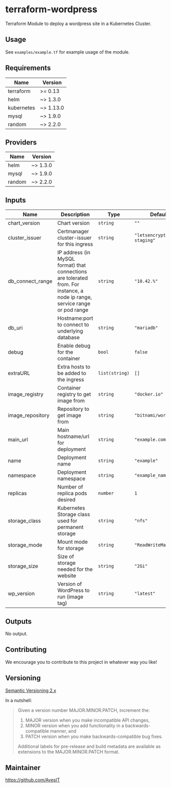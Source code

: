 # terraform-wordpress

Terraform Module to deploy a wordpress site in a Kubernetes Cluster.

## Usage

See `examples/example.tf` for example usage of the module.

<!-- BEGINNING OF PRE-COMMIT-TERRAFORM DOCS HOOK -->
## Requirements

| Name | Version |
|------|---------|
| terraform | >= 0.13 |
| helm | ~> 1.3.0 |
| kubernetes | ~> 1.13.0 |
| mysql | ~> 1.9.0 |
| random | ~> 2.2.0 |

## Providers

| Name | Version |
|------|---------|
| helm | ~> 1.3.0 |
| mysql | ~> 1.9.0 |
| random | ~> 2.2.0 |

## Inputs

| Name | Description | Type | Default | Required |
|------|-------------|------|---------|:--------:|
| chart\_version | Chart version | `string` | `""` | no |
| cluster\_issuer | Certmanager cluster-issuer for this ingress | `string` | `"letsencrypt-staging"` | no |
| db\_connect\_range | IP address (in MySQL format) that connections are tolerated from. For instance, a node ip range, service range or pod range | `string` | `"10.42.%"` | no |
| db\_uri | Hostname:port to connect to underlying database | `string` | `"mariadb"` | no |
| debug | Enable debug for the container | `bool` | `false` | no |
| extraURL | Extra hosts to be added to the ingress | `list(string)` | `[]` | no |
| image\_registry | Container registry to get image from | `string` | `"docker.io"` | no |
| image\_repository | Repository to get image from | `string` | `"bitnami/wordpress"` | no |
| main\_url | Main hostname/url for deployment | `string` | `"example.com"` | no |
| name | Deployment name | `string` | `"example"` | no |
| namespace | Deployment namespace | `string` | `"example_namespace"` | no |
| replicas | Number of replica pods desired | `number` | `1` | no |
| storage\_class | Kubernetes Storage class used for permanent storage | `string` | `"nfs"` | no |
| storage\_mode | Mount mode for storage | `string` | `"ReadWriteMany"` | no |
| storage\_size | Size of storage needed for the website | `string` | `"2Gi"` | no |
| wp\_version | Version of WordPress to run (image tag) | `string` | `"latest"` | no |

## Outputs

No output.

<!-- END OF PRE-COMMIT-TERRAFORM DOCS HOOK -->

## Contributing

We encourage you to contribute to this project in whatever way you like!

## Versioning

[Semantic Versioning 2.x](https://semver.org/)

In a nutshell:

> Given a version number MAJOR.MINOR.PATCH, increment the:
>
> 1. MAJOR version when you make incompatible API changes,
> 2. MINOR version when you add functionality in a backwards-compatible manner, and
> 3. PATCH version when you make backwards-compatible bug fixes.
>
> Additional labels for pre-release and build metadata are available as extensions to the MAJOR.MINOR.PATCH format.

## Maintainer

https://github.com/AvesIT


